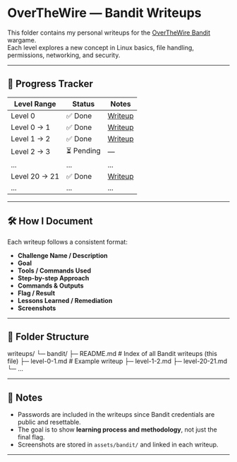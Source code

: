 # OverTheWire — Bandit Writeups

This folder contains my personal writeups for the [OverTheWire Bandit](https://overthewire.org/wargames/bandit/) wargame.  
Each level explores a new concept in Linux basics, file handling, permissions, networking, and security.

---

## 📑 Progress Tracker

| Level Range   | Status      | Notes                   |
|---------------|-------------|-------------------------|
| Level 0       | ✅ Done    | [Writeup](level-0-1.md)  |
| Level 0 → 1   | ✅ Done    | [Writeup](level-0-1.md)  |
| Level 1 → 2   | ✅ Done    | [Writeup](level-1-2.md)  |
| Level 2 → 3   | ⏳ Pending | —                        |
| ...           | ...         | ...                      |
| Level 20 → 21 | ✅ Done    | [Writeup](level-20-21.md) |
| ...           | ...        | ...                      |

---

## 🛠️ How I Document
Each writeup follows a consistent format:
- **Challenge Name / Description**
- **Goal**
- **Tools / Commands Used**
- **Step-by-step Approach**
- **Commands & Outputs**
- **Flag / Result**
- **Lessons Learned / Remediation**
- **Screenshots**

---

## 📂 Folder Structure
writeups/
└─ bandit/
├─ README.md # Index of all Bandit writeups (this file)
├─ level-0-1.md # Example writeup
├─ level-1-2.md
├─ level-20-21.md
└─ ...

---

## 🔖 Notes
- Passwords are included in the writeups since Bandit credentials are public and resettable.  
- The goal is to show **learning process and methodology**, not just the final flag.  
- Screenshots are stored in `assets/bandit/` and linked in each writeup.

---